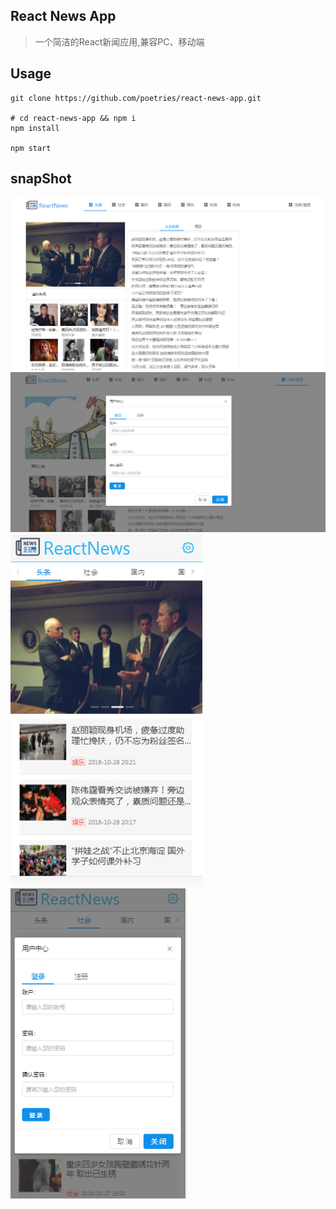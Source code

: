 React News App
---
> 一个简洁的React新闻应用,兼容PC、移动端

Usage
---

```
git clone https://github.com/poetries/react-news-app.git

# cd react-news-app && npm i
npm install

npm start
```

snapShot
---

![](snapShot/pc_page_1.png)
![](snapShot/pc_page_2.png)
![](snapShot/mobile_page_1.png)
![](snapShot/mobile_page_2.png)